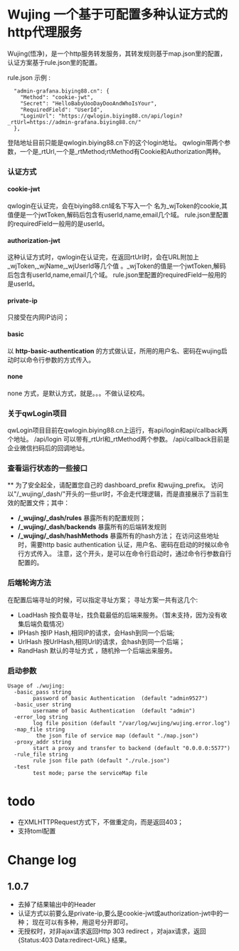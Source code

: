 # Wujing 一个基于可配置多种认证方式的http代理服务

Wujing(悟净)，是一个http服务转发服务，其转发规则基于map.json里的配置，认证方案基于rule.json里的配置。

rule.json 示例 :
```
  "admin-grafana.biying88.cn": {
    "Method": "cookie-jwt",
    "Secret": "HelloBabyUooDayDooAndWhoIsYour",
    "RequiredField": "UserId",
    "LoginUrl": "https://qwlogin.biying88.cn/api/login?_rtUrl=https://admin-grafana.biying88.cn/"
  },
```
登陆地址目前只能是qwlogin.biying88.cn下的这个login地址。
qwlogin带两个参数，一个是_rtUrl,一个是_rtMethod;rtMethod有Cookie和Authorization两种。

### 认证方式 

#### cookie-jwt
qwlogin在认证完，会在biying88.cn域名下写入一个 名为_wjToken的cookie,其值便是一个jwtToken,解码后包含有userId,name,email几个域。
rule.json里配置的requiredField一般用的是userId。
#### authorization-jwt
这种认证方式时，qwlogin在认证完，在返回rtUrl时，会在URL附加上_wjToken,_wjName,_wjUserId等几个值 。_wjToken的值是一个jwtToken,解码后包含有userId,name,email几个域。
rule.json里配置的requiredField一般用的是userId。
#### private-ip
只接受在内网IP访问；
#### basic
以 **http-basic-authentication** 的方式做认证，所用的用户名、密码在wujing启动时以命令行参数的方式传入。
	
#### none
none 方式，是默认方式，就是。。。不做认证校鸡。

### 关于qwLogin项目
qwLogin项目目前在qwlogin.biying88.cn上运行，有api/login和api/callback两个地址。
/api/login 可以带有_rtUrl和_rtMethod两个参数。
/api/callback目前是企业微信扫码后的回调地址。


### 查看运行状态的一些接口
** 为了安全起全，请配置您自己的 dashboard_prefix 和wujing_prefix。
访问以"/_wujing/_dash/"开头的一些url时，不会走代理逻辑，而是直接展示了当前生效的配置文件；其中：
- **/_wujing/_dash/rules** 暴露所有的配置规则；
- **/_wujing/_dash/backends** 暴露所有的后端转发规则
- **/_wujing/_dash/hashMethods** 暴露所有的hash方法；
在访问这些地址时，需要http basic authentication 认证，用户名、密码在启动的时候以命令行方式传入。
注意，这个开头，是可以在命令行启动时，通过命令行参数自行配置的。

### 后端轮询方法
在配置后端寻址的时候，可以指定寻址方案；
寻址方案一共有这几个:
- LoadHash 按负载寻址，找负载最低的后端来服务。（暂未支持，因为没有收集后端负载情况）
- IPHash 按IP Hash,相同IP的请求，会Hash到同一个后端;
- UrlHash 按UrlHash,相同Url的请求，会hash到同一个后端；
- RandHash 默认的寻址方式 ，随机拎一个后端出来服务。

### 启动参数

```
Usage of ./wujing:
  -basic_pass string
    	password of basic Authentication  (default "admin9527")
  -basic_user string
    	username of basic Authentication  (default "admin")
  -error_log string
    	log file position (default "/var/log/wujing/wujing.error.log")
  -map_file string
    	 the json file of service map (default "./map.json")
  -proxy_addr string
    	start a proxy and transfer to backend (default "0.0.0.0:5577")
  -rule_file string
    	rule json file path (default "./rule.json")
  -test
    	test mode; parse the serviceMap file
```

# todo
- 在XMLHTTPRequest方式下，不做重定向，而是返回403；
- 支持toml配置

# Change log
## 1.0.7
- 去掉了结果输出中的Header
- 认证方式以前要么是private-ip,要么是cookie-jwt或authorization-jwt中的一种；
现在可以有多种，用逗号分开即可。
- 无授权时，对非ajax请求返回Http 303 redirect ，对ajax请求，返回 {Status:403 Data:redirect-URL} 结果。